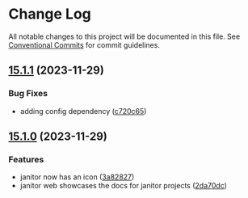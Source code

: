 # Change Log

All notable changes to this project will be documented in this file.
See [Conventional Commits](https://conventionalcommits.org) for commit guidelines.

## [15.1.1](https://github.com/zthun/janitor/compare/v15.1.0...v15.1.1) (2023-11-29)


### Bug Fixes

* adding config dependency ([c720c65](https://github.com/zthun/janitor/commit/c720c6515622f24f417612c1b11bcbaee57180c1))



## [15.1.0](https://github.com/zthun/janitor/compare/v15.0.0...v15.1.0) (2023-11-29)


### Features

* janitor now has an icon ([3a82827](https://github.com/zthun/janitor/commit/3a82827c2bb945f837455f44f09a86d7a5558b0a))
* janitor web showcases the docs for janitor projects ([2da70dc](https://github.com/zthun/janitor/commit/2da70dc7fff4b39468aa09183c376eb345564d3b))
